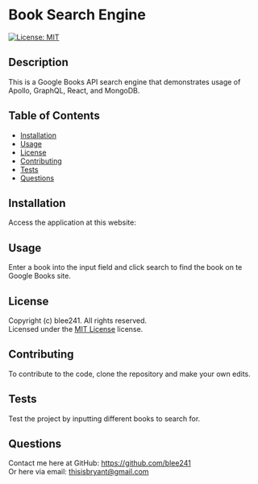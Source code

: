 # Book Search Engine
  [![License: MIT](https://img.shields.io/badge/License-MIT-yellow.svg)](https://opensource.org/licenses/MIT)

  ## Description

  This is a Google Books API search engine that demonstrates usage of Apollo, GraphQL, React, and MongoDB.

  ## Table of Contents

  - [Installation](#installation)
  - [Usage](#usage)
  - [License](#license)
  - [Contributing](#contributing)
  - [Tests](#tests)
  - [Questions](#questions)

  ## Installation

  Access the application at this website:

  ## Usage

  Enter a book into the input field and click search to find the book on te Google Books site.

  ## License

  Copyright (c) blee241. All rights reserved. <br>
  Licensed under the [MIT License](https://opensource.org/licenses/MIT) license.
  
  ## Contributing

  To contribute to the code, clone the repository and make your own edits.

  ## Tests

  Test the project by inputting different books to search for.

  ## Questions
  
  Contact me here at GitHub: https://github.com/blee241 <br>
  Or here via email: thisisbryant@gmail.com